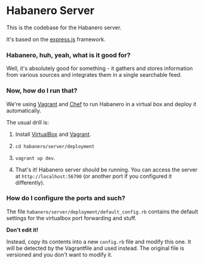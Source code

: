 Habanero Server
===============

This is the codebase for the Habanero server.

It's based on the [express.js](http://expressjs.com) framework.

### Habanero, huh, yeah, what is it good for?
Well, it's absolutely good for something - it gathers and stores information from various sources and integrates them in a single searchable feed.


### Now, how do I run that?
We're using [Vagrant](http://vagrantup.com) and [Chef](http://wiki.opscode.com/display/chef/Home) to run Habanero in a virtual box and deploy it automatically.

The usual drill is:

 1. Install [VirtualBox](https://www.virtualbox.org/wiki/Downloads) and [Vagrant](http://vagrantup.com/).

 1. `cd habanero/server/deployment`

 1. `vagrant up dev`.

 1. That's it! Habanero server should be running. You can access the server at `http://localhost:56790` (or another port if you configured it differently).

### How do I configure the ports and such?
The file `habanero/server/deployment/default_config.rb` contains the default settings for the virtualbox port forwarding and stuff.

__Don't edit it!__

Instead, copy its contents into a new `config.rb` file and modify this one. It will be detected by the Vagrantfile and used instead. The original file is versioned and you don't want to modify it.
